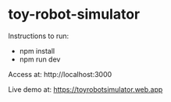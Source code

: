 # toy-robot-simulator

Instructions to run:
- npm install
- npm run dev

Access at:
http://localhost:3000

Live demo at:
https://toyrobotsimulator.web.app